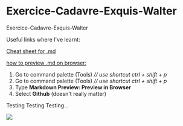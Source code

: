 # Exercice-Cadavre-Exquis-Walter
Exercice-Cadavre-Exquis-Walter

Useful links where I've learnt:

<a href="https://github.com/adam-p/markdown-here/wiki/Markdown-Cheatsheet">Cheat sheet for .md</a>

<a href="https://www.youtube.com/watch?time_continue=110&v=f2LH4N4Z0bU">how to preview .md on browser:</a>
<ol>
	<li>
		Go to command palette (Tools) <em>// use shortcut ctrl + shift + p</em>
	</li>
	<li>
		Go to command palette (Tools) <em>// use shortcut ctrl + shift + p</em>
	</li>
	<li>
		Type <strong>Markdown Preview: Preview in Browser</strong>
	</li>
	<li>
		Select <strong>Github</strong> (doesn't really matter)
	</li>
</ol>
Testing 
Testing 
Testing...

![](http://i.imgur.com/OUkLi.gif)

